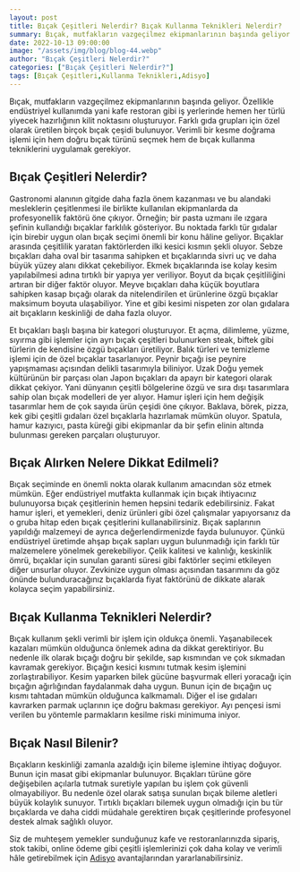 ```yaml
---
layout: post
title: Bıçak Çeşitleri Nelerdir? Bıçak Kullanma Teknikleri Nelerdir?
summary: Bıçak, mutfakların vazgeçilmez ekipmanlarının başında geliyor. 
date: 2022-10-13 09:00:00
image: "/assets/img/blog/blog-44.webp"
author: "Bıçak Çeşitleri Nelerdir?"
categories: ["Bıçak Çeşitleri Nelerdir?"]
tags: [Bıçak Çeşitleri,Kullanma Teknikleri,Adisyo]
---
```

Bıçak, mutfakların vazgeçilmez ekipmanlarının başında geliyor. Özellikle endüstriyel kullanımda yani kafe restoran gibi iş yerlerinde hemen her türlü yiyecek hazırlığının kilit noktasını oluşturuyor. Farklı gıda grupları için özel olarak üretilen birçok bıçak çeşidi bulunuyor. Verimli bir kesme doğrama işlemi için hem doğru bıçak türünü seçmek hem de bıçak kullanma tekniklerini uygulamak gerekiyor.



## Bıçak Çeşitleri Nelerdir?

Gastronomi alanının gitgide daha fazla önem kazanması ve bu alandaki mesleklerin çeşitlenmesi ile birlikte kullanılan ekipmanlarda da profesyonellik faktörü öne çıkıyor. Örneğin; bir pasta uzmanı ile ızgara şefinin kullandığı bıçaklar farklılık gösteriyor. Bu noktada farklı tür gıdalar için birebir uygun olan bıçak seçimi önemli bir konu hâline geliyor. Bıçaklar arasında çeşitlilik yaratan faktörlerden ilki kesici kısmın şekli oluyor. Sebze bıçakları daha oval bir tasarıma sahipken et bıçaklarında sivri uç ve daha büyük yüzey alanı dikkat çekebiliyor. Ekmek bıçaklarında ise kolay kesim yapılabilmesi adına tırtıklı bir yapıya yer veriliyor. Boyut da bıçak çeşitliliğini artıran bir diğer faktör oluyor. Meyve bıçakları daha küçük boyutlara sahipken kasap bıçağı olarak da nitelendirilen et ürünlerine özgü bıçaklar maksimum boyuta ulaşabiliyor. Yine et gibi kesimi nispeten zor olan gıdalara ait bıçakların keskinliği de daha fazla oluyor.

Et bıçakları başlı başına bir kategori oluşturuyor. Et açma, dilimleme, yüzme, sıyırma gibi işlemler için ayrı bıçak çeşitleri bulunurken steak, biftek gibi türlerin de kendisine özgü bıçakları üretiliyor. Balık türleri ve temizleme işlemi için de özel bıçaklar tasarlanıyor. Peynir bıçağı ise peynire yapışmaması açısından delikli tasarımıyla biliniyor. Uzak Doğu yemek kültürünün bir parçası olan Japon bıçakları da apayrı bir kategori olarak dikkat çekiyor. Yani dünyanın çeşitli bölgelerine özgü ve sıra dışı tasarımlara sahip olan bıçak modelleri de yer alıyor. Hamur işleri için hem değişik tasarımlar hem de çok sayıda ürün çeşidi öne çıkıyor. Baklava, börek, pizza, kek gibi çeşitli gıdaları özel bıçaklarla hazırlamak mümkün oluyor. Spatula, hamur kazıyıcı, pasta küreği gibi ekipmanlar da bir şefin elinin altında bulunması gereken parçaları oluşturuyor.


## Bıçak Alırken Nelere Dikkat Edilmeli?

Bıçak seçiminde en önemli nokta olarak kullanım amacından söz etmek mümkün. Eğer endüstriyel mutfakta kullanmak için bıçak ihtiyacınız bulunuyorsa bıçak çeşitlerinin hemen hepsini tedarik edebilirsiniz. Fakat hamur işleri, et yemekleri, deniz ürünleri gibi özel çalışmalar yapıyorsanız da o gruba hitap eden bıçak çeşitlerini kullanabilirsiniz. Bıçak saplarının yapıldığı malzemeyi de ayrıca değerlendirmenizde fayda bulunuyor. Çünkü endüstriyel üretimde ahşap bıçak sapları uygun bulunmadığı için farklı tür malzemelere yönelmek gerekebiliyor. Çelik kalitesi ve kalınlığı, keskinlik ömrü, bıçaklar için sunulan garanti süresi gibi faktörler seçimi etkileyen diğer unsurlar oluyor. Zevkinize uygun olması açısından tasarımını da göz önünde bulunduracağınız bıçaklarda fiyat faktörünü de dikkate alarak kolayca seçim yapabilirsiniz.


## Bıçak Kullanma Teknikleri Nelerdir?

Bıçak kullanım şekli verimli bir işlem için oldukça önemli. Yaşanabilecek kazaları mümkün olduğunca önlemek adına da dikkat gerektiriyor. Bu nedenle ilk olarak bıçağı doğru bir şekilde, sap kısmından ve çok sıkmadan kavramak gerekiyor. Bıçağın kesici kısmını tutmak kesim işlemini zorlaştırabiliyor. Kesim yaparken bilek gücüne başvurmak elleri yoracağı için bıçağın ağırlığından faydalanmak daha uygun. Bunun için de bıçağın uç kısmı tahtadan mümkün olduğunca kalkmamalı. Diğer el ise gıdaları kavrarken parmak uçlarının içe doğru bakması gerekiyor. Ayı pençesi ismi verilen bu yöntemle parmakların kesilme riski minimuma iniyor.

## Bıçak Nasıl Bilenir?

Bıçakların keskinliği zamanla azaldığı için bileme işlemine ihtiyaç doğuyor. Bunun için masat gibi ekipmanlar bulunuyor. Bıçakları türüne göre değişebilen açılarla tutmak suretiyle yapılan bu işlem çok güvenli olmayabiliyor. Bu nedenle özel olarak satışa sunulan bıçak bileme aletleri büyük kolaylık sunuyor. Tırtıklı bıçakları bilemek uygun olmadığı için bu tür bıçaklarda ve daha ciddi müdahale gerektiren bıçak çeşitlerinde profesyonel destek almak sağlıklı oluyor. 

Siz de muhteşem yemekler sunduğunuz kafe ve restoranlarınızda sipariş, stok takibi, online ödeme gibi çeşitli işlemlerinizi çok daha kolay ve verimli hâle getirebilmek için <a href="https://adisyo.com/index.html" target="_blank">Adisyo</a> avantajlarından yararlanabilirsiniz.
